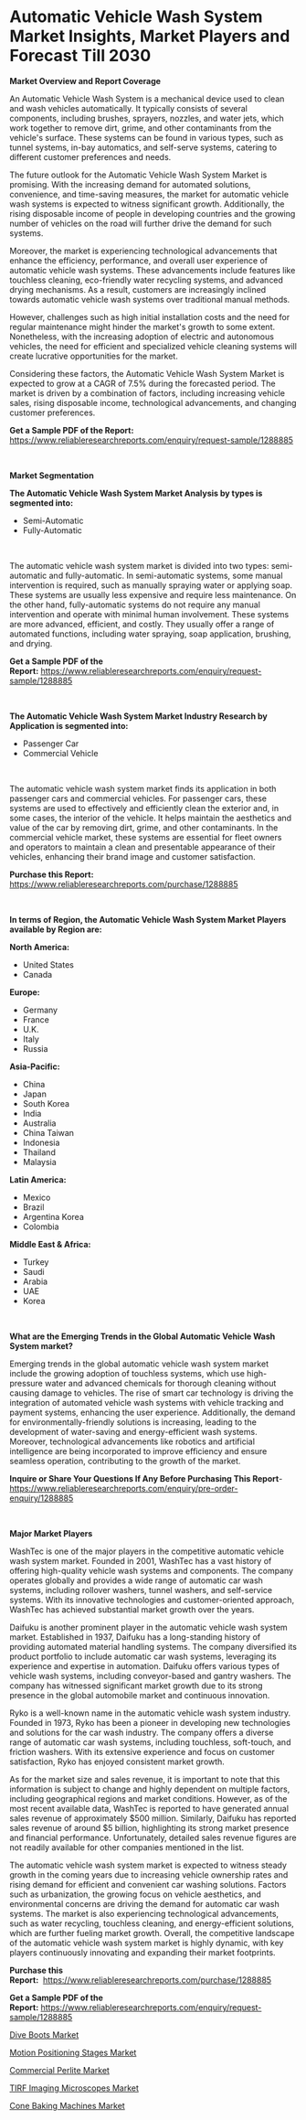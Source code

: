 <p><h1>Automatic Vehicle Wash System Market Insights, Market Players and Forecast Till 2030</h1></p><p><strong>Market Overview and Report Coverage</strong></p>
<p><p>An Automatic Vehicle Wash System is a mechanical device used to clean and wash vehicles automatically. It typically consists of several components, including brushes, sprayers, nozzles, and water jets, which work together to remove dirt, grime, and other contaminants from the vehicle's surface. These systems can be found in various types, such as tunnel systems, in-bay automatics, and self-serve systems, catering to different customer preferences and needs.</p><p>The future outlook for the Automatic Vehicle Wash System Market is promising. With the increasing demand for automated solutions, convenience, and time-saving measures, the market for automatic vehicle wash systems is expected to witness significant growth. Additionally, the rising disposable income of people in developing countries and the growing number of vehicles on the road will further drive the demand for such systems.</p><p>Moreover, the market is experiencing technological advancements that enhance the efficiency, performance, and overall user experience of automatic vehicle wash systems. These advancements include features like touchless cleaning, eco-friendly water recycling systems, and advanced drying mechanisms. As a result, customers are increasingly inclined towards automatic vehicle wash systems over traditional manual methods.</p><p>However, challenges such as high initial installation costs and the need for regular maintenance might hinder the market's growth to some extent. Nonetheless, with the increasing adoption of electric and autonomous vehicles, the need for efficient and specialized vehicle cleaning systems will create lucrative opportunities for the market.</p><p>Considering these factors, the Automatic Vehicle Wash System Market is expected to grow at a CAGR of 7.5% during the forecasted period. The market is driven by a combination of factors, including increasing vehicle sales, rising disposable income, technological advancements, and changing customer preferences.</p></p>
<p><strong>Get a Sample PDF of the Report:</strong> <a href="https://www.reliableresearchreports.com/enquiry/request-sample/1288885">https://www.reliableresearchreports.com/enquiry/request-sample/1288885</a></p>
<p>&nbsp;</p>
<p><strong>Market Segmentation</strong></p>
<p><strong>The Automatic Vehicle Wash System Market Analysis by types is segmented into:</strong></p>
<p><ul><li>Semi-Automatic</li><li>Fully-Automatic</li></ul></p>
<p>&nbsp;</p>
<p><p>The automatic vehicle wash system market is divided into two types: semi-automatic and fully-automatic. In semi-automatic systems, some manual intervention is required, such as manually spraying water or applying soap. These systems are usually less expensive and require less maintenance. On the other hand, fully-automatic systems do not require any manual intervention and operate with minimal human involvement. These systems are more advanced, efficient, and costly. They usually offer a range of automated functions, including water spraying, soap application, brushing, and drying.</p></p>
<p><strong>Get a Sample PDF of the Report:</strong>&nbsp;<a href="https://www.reliableresearchreports.com/enquiry/request-sample/1288885">https://www.reliableresearchreports.com/enquiry/request-sample/1288885</a></p>
<p>&nbsp;</p>
<p><strong>The Automatic Vehicle Wash System Market Industry Research by Application is segmented into:</strong></p>
<p><ul><li>Passenger Car</li><li>Commercial Vehicle</li></ul></p>
<p>&nbsp;</p>
<p><p>The automatic vehicle wash system market finds its application in both passenger cars and commercial vehicles. For passenger cars, these systems are used to effectively and efficiently clean the exterior and, in some cases, the interior of the vehicle. It helps maintain the aesthetics and value of the car by removing dirt, grime, and other contaminants. In the commercial vehicle market, these systems are essential for fleet owners and operators to maintain a clean and presentable appearance of their vehicles, enhancing their brand image and customer satisfaction.</p></p>
<p><strong>Purchase this Report:</strong>&nbsp; <a href="https://www.reliableresearchreports.com/purchase/1288885">https://www.reliableresearchreports.com/purchase/1288885</a></p>
<p>&nbsp;</p>
<p><strong>In terms of Region, the Automatic Vehicle Wash System Market Players available by Region are:</strong></p>
<p>
    <p> <strong> North America: </strong>
        <ul>
            <li>United States</li>
            <li>Canada</li>
        </ul>
        </p> 
    <p> <strong> Europe: </strong>
        <ul>
            <li>Germany</li>
            <li>France</li>
            <li>U.K.</li>
            <li>Italy</li>
            <li>Russia</li>
        </ul>
        </p> 
    <p> <strong> Asia-Pacific: </strong>
        <ul>
            <li>China</li>
            <li>Japan</li>
            <li>South Korea</li>
            <li>India</li>
            <li>Australia</li>
            <li>China Taiwan</li>
            <li>Indonesia</li>
            <li>Thailand</li>
            <li>Malaysia</li>
        </ul>
        </p> 
    <p> <strong> Latin America: </strong>
        <ul>
            <li>Mexico</li>
            <li>Brazil</li>
            <li>Argentina Korea</li>
            <li>Colombia</li>
        </ul>
        </p> 
    <p> <strong> Middle East & Africa: </strong>
        <ul>
            <li>Turkey</li>
            <li>Saudi</li>
            <li>Arabia</li>
            <li>UAE</li>
            <li>Korea</li>
        </ul>
    </p>
    </p>
<p>&nbsp;</p>
<p><strong>What are the Emerging Trends in the Global Automatic Vehicle Wash System market?</strong></p>
<p><p>Emerging trends in the global automatic vehicle wash system market include the growing adoption of touchless systems, which use high-pressure water and advanced chemicals for thorough cleaning without causing damage to vehicles. The rise of smart car technology is driving the integration of automated vehicle wash systems with vehicle tracking and payment systems, enhancing the user experience. Additionally, the demand for environmentally-friendly solutions is increasing, leading to the development of water-saving and energy-efficient wash systems. Moreover, technological advancements like robotics and artificial intelligence are being incorporated to improve efficiency and ensure seamless operation, contributing to the growth of the market.</p></p>
<p><strong>Inquire or Share Your Questions If Any Before Purchasing This Report</strong>- <a href="https://www.reliableresearchreports.com/enquiry/pre-order-enquiry/1288885">https://www.reliableresearchreports.com/enquiry/pre-order-enquiry/1288885</a></p>
<p>&nbsp;</p>
<p><strong>Major Market Players</strong></p>
<p><p>WashTec is one of the major players in the competitive automatic vehicle wash system market. Founded in 2001, WashTec has a vast history of offering high-quality vehicle wash systems and components. The company operates globally and provides a wide range of automatic car wash systems, including rollover washers, tunnel washers, and self-service systems. With its innovative technologies and customer-oriented approach, WashTec has achieved substantial market growth over the years.</p><p>Daifuku is another prominent player in the automatic vehicle wash system market. Established in 1937, Daifuku has a long-standing history of providing automated material handling systems. The company diversified its product portfolio to include automatic car wash systems, leveraging its experience and expertise in automation. Daifuku offers various types of vehicle wash systems, including conveyor-based and gantry washers. The company has witnessed significant market growth due to its strong presence in the global automobile market and continuous innovation.</p><p>Ryko is a well-known name in the automatic vehicle wash system industry. Founded in 1973, Ryko has been a pioneer in developing new technologies and solutions for the car wash industry. The company offers a diverse range of automatic car wash systems, including touchless, soft-touch, and friction washers. With its extensive experience and focus on customer satisfaction, Ryko has enjoyed consistent market growth.</p><p>As for the market size and sales revenue, it is important to note that this information is subject to change and highly dependent on multiple factors, including geographical regions and market conditions. However, as of the most recent available data, WashTec is reported to have generated annual sales revenue of approximately $500 million. Similarly, Daifuku has reported sales revenue of around $5 billion, highlighting its strong market presence and financial performance. Unfortunately, detailed sales revenue figures are not readily available for other companies mentioned in the list.</p><p>The automatic vehicle wash system market is expected to witness steady growth in the coming years due to increasing vehicle ownership rates and rising demand for efficient and convenient car washing solutions. Factors such as urbanization, the growing focus on vehicle aesthetics, and environmental concerns are driving the demand for automatic car wash systems. The market is also experiencing technological advancements, such as water recycling, touchless cleaning, and energy-efficient solutions, which are further fueling market growth. Overall, the competitive landscape of the automatic vehicle wash system market is highly dynamic, with key players continuously innovating and expanding their market footprints.</p></p>
<p><strong>Purchase this Report:</strong>&nbsp;&nbsp;<a href="https://www.reliableresearchreports.com/purchase/1288885">https://www.reliableresearchreports.com/purchase/1288885</a></p>
<p></p>
<p><strong>Get a Sample PDF of the Report:</strong>&nbsp;<a href="https://www.reliableresearchreports.com/enquiry/request-sample/1288885">https://www.reliableresearchreports.com/enquiry/request-sample/1288885</a></p>
<p><p><a href="https://www.linkedin.com/pulse/dive-boots-market-size-growth-forecast-from-2023-2030-azyle/">Dive Boots Market</a></p><p><a href="https://github.com/mahnoor2003/Market-Research-Report-List-1/blob/main/motion-positioning-stages-market.md">Motion Positioning Stages Market</a></p><p><a href="https://github.com/marloy8/Market-Research-Report-List-1/blob/main/commercial-perlite-market.md">Commercial Perlite Market</a></p><p><a href="https://medium.com/@malcomw102036/tirf-imaging-microscopes-market-competitive-analysis-market-trends-and-forecast-to-2030-97e3988093b6">TIRF Imaging Microscopes Market</a></p><p><a href="https://medium.com/@scanw41036/cone-baking-machines-market-trends-forecast-and-competitive-analysis-to-2030-b3734ac913d0">Cone Baking Machines Market</a></p></p>